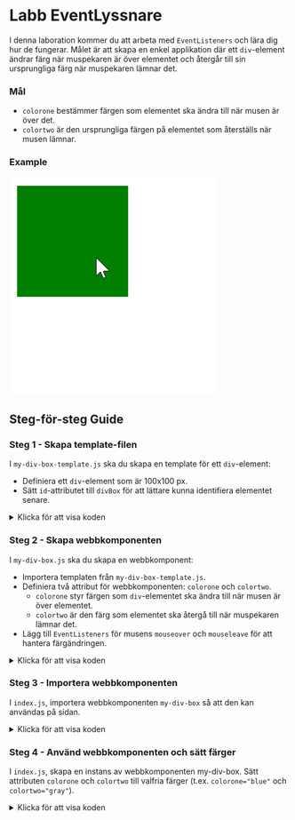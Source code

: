 # Labb EventLyssnare
I denna laboration kommer du att arbeta med ``EventListeners`` och lära dig hur de fungerar. Målet är att skapa en enkel applikation där ett ``div``-element ändrar färg när muspekaren är över elementet och återgår till sin ursprungliga färg när muspekaren lämnar det.

### Mål
- ``colorone`` bestämmer färgen som elementet ska ändra till när musen är över det.
- ``colortwo`` är den ursprungliga färgen på elementet som återställs när musen lämnar.

### Example

<img src="./img/example.gif">

## Steg-för-steg Guide
### Steg 1 - Skapa template-filen
I ``my-div-box-template.js`` ska du skapa en template för ett ``div``-element:

- Definiera ett ``div``-element som är 100x100 px.
- Sätt ``id``-attributet till ``divBox`` för att lättare kunna identifiera elementet senare.

<details>
  <summary>Klicka för att visa koden</summary>

  ```javascript
  const template = document.createElement('template')
template.innerHTML = `
<style>
  .size {
    height: 100px;
    width: 100px;
  }
</style>
<div id="divBox" class="size"></div>
`

export { template }
  ```
</details>

### Steg 2 - Skapa webbkomponenten
I ``my-div-box.js`` ska du skapa en webbkomponent:

- Importera templaten från ``my-div-box-template.js``.
- Definiera två attribut för webbkomponenten: ``colorone`` och ``colortwo``.
  - ``colorone`` styr färgen som ``div``-elementet ska ändra till när musen är över elementet.
  - ``colortwo`` är den färg som elementet ska återgå till när muspekaren lämnar det.
- Lägg till ``EventListeners`` för musens ``mouseover`` och ``mouseleave`` för att hantera färgändringen.


<details>
  <summary>Klicka för att visa koden</summary>

  ```javascript
/**
 * Creates the custom element.
 *
 * @author Ludwig Wittenberg <lw223cq@student.lnu.se>
 * @version 1.0.0
 */

import { template } from './my-div-box-template.js'

customElements.define('my-div-box',
  /**
   * Extends the HTMLElement
   */
  class extends HTMLElement {
    #divBox
    #colorOne
    #colorTwo
    #boundDivBoxOver
    #boundDivBoxOut
    /**
     * Creates an instance of the custom element and attaches a shadow DOM.
     */
    constructor () {
      super()
      this.attachShadow({ mode: 'open' })
      this.shadowRoot.appendChild(template.content.cloneNode(true))

      this.#divBox = this.shadowRoot.querySelector('#divBox')
    }

    /**
     * Returns an array of attributes to be observed for changes.
     *
     * @returns {string[]} The list of attributes to be observed.
     */
    static get observedAttributes () {
      return ['colorone', 'colortwo']
    }

    /**
     * Called when one of the observed attributes changes.
     *
     * @param {string} name The name of the attribute that changed.
     * @param {string} oldValue The old value of the attribute.
     * @param {string} newValue The new value of the attribute.
     */
    attributeChangedCallback (name, oldValue, newValue) {
      if (name === 'colorone' && oldValue !== newValue) {
        this.#colorOne = newValue
      } else if (name === 'colortwo' && oldValue !== newValue) {
        this.#colorTwo = newValue
        this.#setColor(newValue)
      }
    }

    /**
     * Called when the element is connected to the DOM.
     */
    connectedCallback () {
      /**
       * Listens to mouse over.
       *
       * @param {Event} event - The event.
       */
      this.#divBox.addEventListener('mouseover', this.#boundDivBoxOver = (event) => {
        this.#setColor(this.#colorOne)
      })

      /**
       * Listens to mouse out.
       *
       * @param {Event} event - The event.
       */
      this.#divBox.addEventListener('mouseleave', this.#boundDivBoxOut = (event) => {
        this.#setColor(this.#colorTwo)
      })
    }

    /**
     * Called when the element is disconnected from the DOM.
     */
    disconnectedCallback () {
      this.#divBox.removeEventListener('', this.#boundDivBoxOver)
      this.#divBox.removeEventListener('', this.#boundDivBoxOut)
    }

    /**
     * Sets a new background color.
     *
     * @param {string} color - The new color.
     */
    #setColor (color) {
      this.#divBox.style.background = color
    }
  })

  ```
</details>

### Steg 3 - Importera webbkomponenten
I ``index.js``, importera webbkomponenten ``my-div-box`` så att den kan användas på sidan.

<details>
  <summary>Klicka för att visa koden</summary>

  ```javascript
import './my-div-box.js'
  ```
</details>

### Steg 4 - Använd webbkomponenten och sätt färger
I ``index.js``, skapa en instans av webbkomponenten my-div-box. Sätt attributen ``colorone`` och ``colortwo`` till valfria färger (t.ex. ``colorone="blue"`` och ``colortwo="gray"``).

<details>
  <summary>Klicka för att visa koden</summary>

  ```javascript
  import './webcomponents/my-div-box/index.js'

const myCustomElement = document.createElement('my-div-box')
myCustomElement.setAttribute('colorone', 'green')
myCustomElement.setAttribute('colortwo', 'blue')

const body = document.querySelector('body')

body.appendChild(myCustomElement)
  ```
</details>
